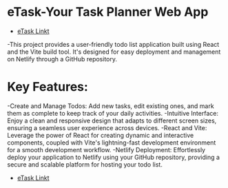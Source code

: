 # eTask-Your Task Planner Web App

- [eTask Linkt](https://etask-planner.netlify.app/) 

-This project provides a user-friendly todo list application built using React and the Vite build tool. It's designed for easy deployment and management on Netlify through a GitHub repository.

# Key Features:

-Create and Manage Todos: Add new tasks, edit existing ones, and mark them as complete to keep track of your daily activities.
-Intuitive Interface: Enjoy a clean and responsive design that adapts to different screen sizes, ensuring a seamless user experience across devices.
-React and Vite: Leverage the power of React for creating dynamic and interactive components, coupled with Vite's lightning-fast development environment for a smooth development workflow.
-Netlify Deployment: Effortlessly deploy your application to Netlify using your GitHub repository, providing a secure and scalable platform for hosting your todo list.



- [eTask Linkt](https://etask-planner.netlify.app/) 
